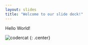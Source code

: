 ```yaml
---
layout: slides
title: "Welcome to our slide deck!"
---
```


Hello World!

![codercat](https://octodex.github.com/images/codercat.jpg)
{: .center}
